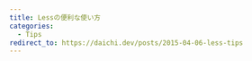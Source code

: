 ```yaml
---
title: Lessの便利な使い方
categories:
  - Tips
redirect_to: https://daichi.dev/posts/2015-04-06-less-tips
---
```

